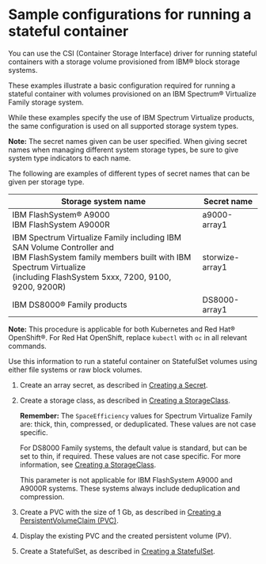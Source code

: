 # Sample configurations for running a stateful container

You can use the CSI (Container Storage Interface) driver for running stateful containers with a storage volume provisioned from IBM® block storage systems.

These examples illustrate a basic configuration required for running a stateful container with volumes provisioned on an IBM Spectrum® Virtualize Family storage system.

While these examples specify the use of IBM Spectrum Virtualize products, the same configuration is used on all supported storage system types.

**Note:** The secret names given can be user specified. When giving secret names when managing different system storage types, be sure to give system type indicators to each name.

The following are examples of different types of secret names that can be given per storage type.

|Storage system name|Secret name|
|-------------------|-----------|
|IBM FlashSystem® A9000 <br />IBM FlashSystem A9000R|a9000-array1|
|IBM Spectrum Virtualize Family including IBM SAN Volume Controller and <br />IBM FlashSystem family members built with IBM Spectrum Virtualize <br />(including FlashSystem 5xxx, 7200, 9100, 9200, 9200R)|storwize-array1|
|IBM DS8000® Family products|DS8000-array1|

**Note:** This procedure is applicable for both Kubernetes and Red Hat® OpenShift®. For Red Hat OpenShift, replace `kubectl` with `oc` in all relevant commands.

Use this information to run a stateful container on StatefulSet volumes using either file systems or raw block volumes.

1.  Create an array secret, as described in [Creating a Secret](csi_ug_config_create_secret.md).

2.  Create a storage class, as described in [Creating a StorageClass](csi_ug_config_create_storageclasses.md).

    **Remember:** The `SpaceEfficiency` values for Spectrum Virtualize Family are: thick, thin, compressed, or deduplicated. These values are not case specific.
    
    For DS8000 Family systems, the default value is standard, but can be set to thin, if required. These values are not case specific. For more information, see [Creating a StorageClass](csi_ug_config_create_storageclasses.md).
    
    This parameter is not applicable for IBM FlashSystem A9000 and A9000R systems. These systems always include deduplication and compression.

3.  Create a PVC with the size of 1 Gb, as described in [Creating a PersistentVolumeClaim (PVC)](csi_ug_config_create_pvc.md).

4.  Display the existing PVC and the created persistent volume (PV).

5.  Create a StatefulSet, as described in [Creating a StatefulSet](csi_ug_config_create_statefulset.md).


